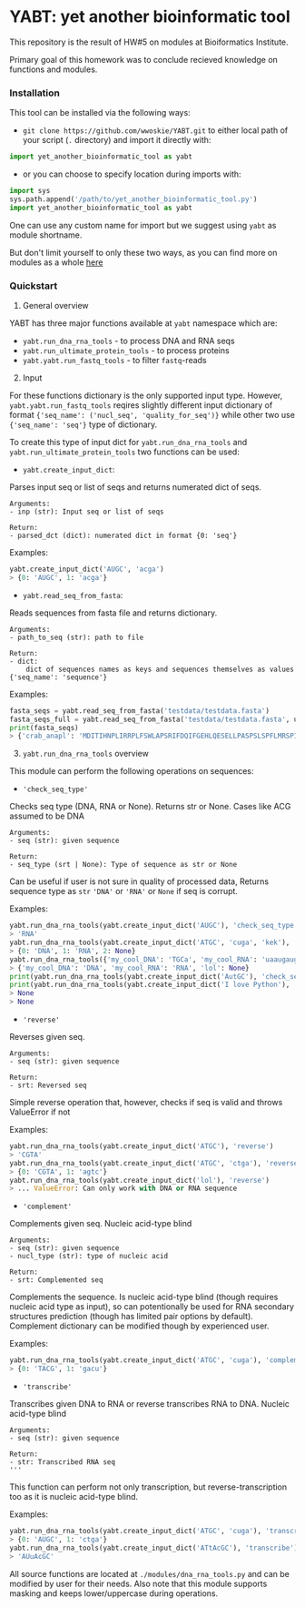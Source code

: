 # YABT: yet another bioinformatic tool

This repository is the result of HW#5 on modules at Bioiformatics Institute.

Primary goal of this homework was to conclude recieved knowledge on functions and modules.

### Installation 

This tool can be installed via the following ways:
- `git clone https://github.com/wwoskie/YABT.git` to either local path of your script (`.` directory) and import it directly with:

```python 
import yet_another_bioinformatic_tool as yabt
```

- or you can choose to specify location during imports with:
```python
import sys
sys.path.append('/path/to/yet_another_bioinformatic_tool.py')
import yet_another_bioinformatic_tool as yabt
```
One can use any custom name for import but we suggest using `yabt` as module shortname.

But don't limit yourself to only these two ways, as you can find more on modules as a whole [here](https://docs.python.org/3/tutorial/modules.html)


### Quickstart

1. General overview

YABT has three major functions available at `yabt` namespace which are:
- `yabt.run_dna_rna_tools` - to process DNA and RNA seqs
- `yabt.run_ultimate_protein_tools` - to process proteins
- `yabt.yabt.run_fastq_tools` - to filter `fastq`-reads

2. Input

For these functions dictionary is the only supported input type. However, `yabt.yabt.run_fastq_tools` reqires slightly different input dictionary of format `{'seq_name': ('nucl_seq', 'quality_for_seq')}` while other two use `{'seq_name': 'seq'}` type of dictionary.

To create this type of input dict for `yabt.run_dna_rna_tools` and `yabt.run_ultimate_protein_tools` two functions can be used:

- `yabt.create_input_dict`:

Parses input seq or list of seqs and returns numerated dict of seqs.

    Arguments:
    - inp (str): Input seq or list of seqs

    Return:
    - parsed_dct (dict): numerated dict in format {0: 'seq'}

Examples:
```python
yabt.create_input_dict('AUGC', 'acga')
> {0: 'AUGC', 1: 'acga'}
```

- `yabt.read_seq_from_fasta`:

Reads sequences from fasta file and returns dictionary.

    Arguments:
    - path_to_seq (str): path to file

    Return:
    - dict: 
        dict of sequences names as keys and sequences themselves as values {'seq_name': 'sequence'}

Examples:
```python
fasta_seqs = yabt.read_seq_from_fasta('testdata/testdata.fasta')
fasta_seqs_full = yabt.read_seq_from_fasta('testdata/testdata.fasta', use_full_name=True)
print(fasta_seqs)
> {'crab_anapl': 'MDITIHNPLIRRPLFSWLAPSRIFDQIFGEHLQESELLPASPSLSPFLMRSPIFRMPSWLETGLSEMRLEKDKFSVNLDVKHFSPEELKVKVLGDMVEIHGKHEERQDEHGFIAREFNRKYRIPADVDPLTITSSLSLDGVLTVSAPRKQSDVPERSIPITREEKPAIAGAQRK', 'crab_bovin': 'MDIAIHHPWIRRPFFPFHSPSRLFDQFFGEHLLESDLFPASTSLSPFYLRPPSFLRAPSWIDTGLSEMRLEKDRFSVNLDVKHFSPEELKVKVLGDVIEVHGKHEERQDEHGFISREFHRKYRIPADVDPLAITSSLSSDGVLTVNGPRKQASGPERTIPITREEKPAVTAAPKK', 'crab_chick': 'MDITIHNPLVRRPLFSWLTPSRIFDQIFGEHLQESELLPTSPSLSPFLMRSPFFRMPSWLETGLSEMRLEKDKFSVNLDVKHFSPEELKVKVLGDMIEIHGKHEERQDEHGFIAREFSRKYRIPADVDPLTITSSLSLDGVLTVSAPRKQSDVPERSIPITREEKPAIAGSQRK', 'crab_human': 'MDIAIHHPWIRRPFFPFHSPSRLFDQFFGEHLLESDLFPTSTSLSPFYLRPPSFLRAPSWFDTGLSEMRLEKDRFSVNLDVKHFSPEELKVKVLGDVIEVHGKHEERQDEHGFISREFHRKYRIPADVDPLTITSSLSSDGVLTVNGPRKQVSGPERTIPITREEKPAVTAAPKK', 'crab_mesau': 'MDIAIHHPWIRRPFFPFHSPSRLFDQFFGEHLLESDLFSTATSLSPFYLRPPSFLRAPSWIDTGLSEMRMEKDRFSVNLDVKHFSPEELKVKVLGDVVEVHGKHEERQDEHGFISREFHRKYRIPADVDPLTITSSLSSDGVLTVNGPRKQASGPERTIPITREEKPAVTAAPKK', 'crab_mouse': 'MDIAIHHPWIRRPFFPFHSPSRLFDQFFGEHLLESDLFSTATSLSPFYLRPPSFLRAPSWIDTGLSEMRLEKDRFSVNLDVKHFSPEELKVKVLGDVIEVHGKHEERQDEHGFISREFHRKYRIPADVDPLAITSSLSSDGVLTVNGPRKQVSGPERTIPITREEKPAVAAAPKK', 'crab_rabit': 'MDIAIHHPWIRRPFFPFHSPSRLFDQFFGEHLLESDLFPTSTSLSPFYLRPPSFLRAPSWIDTGLSEMRLEKDRFSVNLDVKHFSPEELKVKVLGDVIEVHGKHEERQDEHGFISREFHRKYRIPADVDPLTITSSLSSDGVLTVNGPRKQAPGPERTIPITREEKPAVTAAPKK', 'crab_rat': 'MDIAIHHPWIRRPFFPFHSPSRLFDQFFGEHLLESDLFSTATSLSPFYLRPPSFLRAPSWIDTGLSEMRMEKDRFSVNLDVKHFSPEELKVKVLGDVIEVHGKHEERQDEHGFISREFHRKYRIPADVDPLTITSSLSSDGVLTVNGPRKQASGPERTIPITREEKPAVTAAPKK', 'crab_squac': 'MDIAIQHPWLRRPLFPSSIFPSRIFDQNFGEHFDPDLFPSFSSMLSPFYWRMGAPMARMPSWAQTGLSELRLDKDKFAIHLDVKHFTPEELRVKILGDFIEVQAQHEERQDEHGYVSREFHRKYKVPAGVDPLVITCSLSADGVLTITGPRKVADVPERSVPISRDEKPAVAGPQQK'}
```

3. `yabt.run_dna_rna_tools` overview

This module can perform the following operations on sequences:

- `'check_seq_type'`

Checks seq type (DNA, RNA or None). Returns str or None. Cases like ACG assumed to be DNA

    Arguments:
    - seq (str): given sequence

    Return:
    - seq_type (srt | None): Type of sequence as str or None

Can be useful if user is not sure in quality of processed data, Returns sequence type as `str` `'DNA'` or `'RNA'` or `None` if seq is corrupt.

Examples:
```python
yabt.run_dna_rna_tools(yabt.create_input_dict('AUGC'), 'check_seq_type')
> 'RNA'
yabt.run_dna_rna_tools(yabt.create_input_dict('ATGC', 'cuga', 'kek'), 'check_seq_type')
> {0: 'DNA', 1: 'RNA', 2: None}
yabt.run_dna_rna_tools({'my_cool_DNA': 'TGCa', 'my_cool_RNA': 'uaaugauga', 'lol': 'kek'}, 'check_seq_type')
> {'my_cool_DNA': 'DNA', 'my_cool_RNA': 'RNA', 'lol': None}
print(yabt.run_dna_rna_tools(yabt.create_input_dict('AutGC'), 'check_seq_type'))
print(yabt.run_dna_rna_tools(yabt.create_input_dict('I love Python'), 'check_seq_type'))
> None
> None
```

- `'reverse'`

Reverses given seq. 

    Arguments:
    - seq (str): given sequence

    Return:
    - srt: Reversed seq
    
Simple reverse operation that, however, checks if seq is valid and throws ValueError if not

Examples:
```python
yabt.run_dna_rna_tools(yabt.create_input_dict('ATGC'), 'reverse')
> 'CGTA'
yabt.run_dna_rna_tools(yabt.create_input_dict('ATGC', 'ctga'), 'reverse')
> {0: 'CGTA', 1: 'agtc'}
yabt.run_dna_rna_tools(yabt.create_input_dict('lol'), 'reverse')
> ... ValueError: Can only work with DNA or RNA sequence
```

- `'complement'`

Complements given seq. Nucleic acid-type blind

    Arguments:
    - seq (str): given sequence
    - nucl_type (str): type of nucleic acid

    Return:
    - srt: Complemented seq

Complements the sequence. Is nucleic acid-type blind (though requires nucleic acid type as input), so can potentionally be used for RNA secondary structures prediction (though has limited pair options by default). Complement dictionary can be modified though by experienced user.

Examples:
```python
yabt.run_dna_rna_tools(yabt.create_input_dict('ATGC', 'cuga'), 'complement')
> {0: 'TACG', 1: 'gacu'}
```

- `'transcribe'`

Transcribes given DNA to RNA or reverse transcribes RNA to DNA. Nucleic acid-type blind

    Arguments:
    - seq (str): given sequence

    Return:
    - str: Transcribed RNA seq
    '''

This function can perform not only transcription, but reverse-transcription too as it is nucleic acid-type blind.

Examples:
```python
yabt.run_dna_rna_tools(yabt.create_input_dict('ATGC', 'cuga'), 'transcribe')
> {0: 'AUGC', 1: 'ctga'}
yabt.run_dna_rna_tools(yabt.create_input_dict('ATtAcGC'), 'transcribe')
> 'AUuAcGC'
```

All source functions are located at `./modules/dna_rna_tools.py` and can be modified by user for their needs. Also note that this module supports masking and keeps lower/uppercase during operations.

